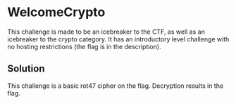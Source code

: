 # WelcomeCrypto

This challenge is made to be an icebreaker to the CTF, as well as an icebreaker to the crypto category. It has an introductory level challenge with no hosting restrictions (the flag is in the description).

## Solution
This challenge is a basic rot47 cipher on the flag. Decryption results in the flag.
